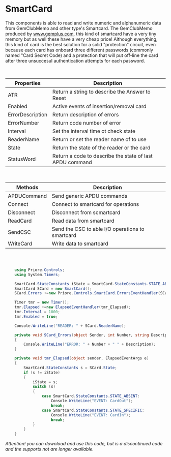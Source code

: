# SmartCard

This components is able to read and write numeric and alphanumeric data from GemClubMemo and other type's Smartcard. The GemClubMemo produced by www.gemplus.com, this kind of smartcard have a very tiny memory but as well these have a very cheap price! Although everything, this kind of card is the best solution for a solid "protection" circuit, even because each card has onboard three different passwords (commonly named "Card Secret Code) and a protection that will put off-line the card after three unsuccesul authentication attempts for each password.

<br>

Properties | Description |
------------- | -------------
ATR|Return a string to describe the Answer to Reset
Enabled|Active events of insertion/removal card
ErrorDescription|Return description of errors
ErrorNumber|Return code number of error
Interval|Set the interval time ot check state
ReaderName|Return or set the reader name of to use
State|Return the state of the reader or the card
StatusWord|Return a code to describe the state of last APDU command

<br>

Methods | Description |
------------- | -------------
APDUCommand|Send generic APDU commands
Connect|Connect to smartcard for operations
Disconnect|Disconnect from scmartcard
ReadCard|Read data from smartcard
SendCSC|Send the CSC to able I/O operations to smartcard
WriteCard|Write data to smartcard

<br>

```csharp

	using Priore.Controls;	using System.Timers;

	SmartCard.StateConstants iState = SmartCard.StateConstants.STATE_ABSENT;	SmartCard SCard = new SmartCard();
	SCard.Errors +=new Priore.Controls.SmartCard.ErrorsEventHandler(SCard_Errors);	Timer tmr = new Timer();
	tmr.Elapsed +=new ElapsedEventHandler(tmr_Elapsed);	tmr.Interval = 1000;	tmr.Enabled = true;	Console.WriteLine("READER: " + SCard.ReaderName);	private void SCard_Errors(object Sender, int Number, string Description)	{		Console.WriteLine("ERROR: " + Number + " " + Description);	}	private void tmr_Elapsed(object sender, ElapsedEventArgs e)	{		SmartCard.StateConstants s = SCard.State;		if (s != iState)		{			iState = s;			switch (s)			{				case SmartCard.StateConstants.STATE_ABSENT:					Console.WriteLine("EVENT: CardOut");					break;				case SmartCard.StateConstants.STATE_SPECIFIC:					Console.WriteLine("EVENT: CardIn");					break;			}		}	}
```		
_Attention! you can download and use this code, but is a discontinued code and the supports not are longer available._
